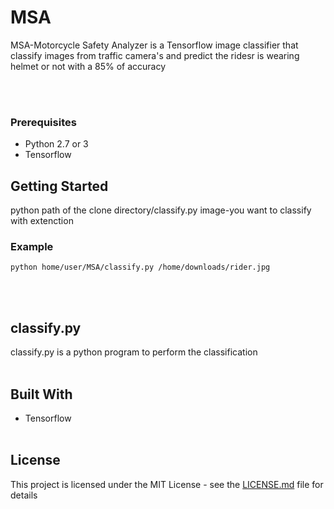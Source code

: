 # MSA
MSA-Motorcycle Safety Analyzer is a Tensorflow image classifier that classify images from traffic camera's and predict the ridesr is wearing helmet or not with a 85% of accuracy 

<br><br>

### Prerequisites
* Python 2.7 or 3
* Tensorflow

## Getting Started 
python path of the clone directory/classify.py image-you want to classify with extenction


### Example
```
python home/user/MSA/classify.py /home/downloads/rider.jpg
```
<br><br>
## classify.py 
classify.py is a python program to perform the classification<br><br>


## Built With
* Tensorflow <br><br>
## License 
This project is licensed under the MIT License - see the [LICENSE.md](LICENSE) file for details
